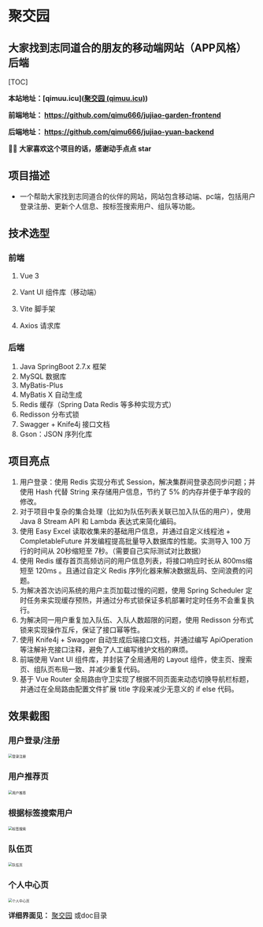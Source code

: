 # 聚交园

## 大家找到志同道合的朋友的移动端网站（APP风格） 后端

[TOC]

**本站地址：[qimuu.icu]([聚交园 (qimuu.icu)](https://qimuu.icu/))**

**前端地址： https://github.com/qimu666/jujiao-garden-frontend**

 **后端地址： https://github.com/qimu666/jujiao-yuan-backend**

🙏🏻 **大家喜欢这个项目的话，感谢动手点点 star**

## 项目描述

- 一个帮助大家找到志同道合的伙伴的网站，网站包含移动端、pc端，包括用户登录注册、更新个人信息、按标签搜索用户、组队等功能。

## 技术选型

### 前端

1. Vue 3

2. Vant UI 组件库（移动端）

3. Vite 脚手架

4. Axios 请求库

 ### 后端

1. Java SpringBoot 2.7.x 框架
2. MySQL 数据库
3. MyBatis-Plus
4. MyBatis X 自动生成
5. Redis 缓存（Spring Data Redis 等多种实现方式）
6. Redisson 分布式锁
7. Swagger + Knife4j 接口文档
8. Gson：JSON 序列化库

## 项目亮点

1. 用户登录：使用 Redis 实现分布式 Session，解决集群间登录态同步问题；并使用 Hash 代替 String 来存储用户信息，节约了 5% 的内存并便于单字段的修改。
2. 对于项目中复杂的集合处理（比如为队伍列表关联已加入队伍的用户），使用 Java 8 Stream API 和 Lambda 表达式来简化编码。
3. 使用 Easy Excel 读取收集来的基础用户信息，并通过自定义线程池 + CompletableFuture 并发编程提高批量导入数据库的性能。实测导入 100 万行的时间从 20秒缩短至 7秒。（需要自己实际测试对比数据）
4. 使用 Redis 缓存首页高频访问的用户信息列表，将接口响应时长从 800ms缩短至 120ms 。且通过自定义 Redis 序列化器来解决数据乱码、空间浪费的问题。
5. 为解决首次访问系统的用户主页加载过慢的问题，使用 Spring Scheduler 定时任务来实现缓存预热，并通过分布式锁保证多机部署时定时任务不会重复执行。
6. 为解决同一用户重复加入队伍、入队人数超限的问题，使用 Redisson 分布式锁来实现操作互斥，保证了接口幂等性。
7. 使用 Knife4j + Swagger 自动生成后端接口文档，并通过编写 ApiOperation 等注解补充接口注释，避免了人工编写维护文档的麻烦。
8. 前端使用 Vant UI 组件库，并封装了全局通用的 Layout 组件，使主页、搜索页、组队页布局一致、并减少重复代码。
9. 基于 Vue Router 全局路由守卫实现了根据不同页面来动态切换导航栏标题， 并通过在全局路由配置文件扩展 title 字段来减少无意义的 if else 代码。

## 效果截图

### 用户登录/注册

<img src="https://img.qimuu.icu/typory/%E7%99%BB%E5%BD%95%E6%B3%A8%E5%86%8C.png" alt="登录注册" style="zoom:50%;" />

### 用户推荐页

<img src="https://img.qimuu.icu/typory/%E7%94%A8%E6%88%B7%E6%8E%A8%E8%8D%90.png" alt="用户推荐" style="zoom:50%;" />



### 根据标签搜索用户

<img src="https://img.qimuu.icu/typory/%E6%A0%87%E7%AD%BE%E6%90%9C%E7%B4%A2.png" alt="标签搜索" style="zoom:50%;" />

### 队伍页

<img src="https://img.qimuu.icu/typory/%E9%98%9F%E4%BC%8D%E9%A1%B5.png" alt="队伍页" style="zoom:50%;" />

### 个人中心页

<img src="https://img.qimuu.icu/typory/%E4%B8%AA%E4%BA%BA%E4%B8%AD%E5%BF%83%E9%A1%B5.png" alt="个人中心页" style="zoom: 50%;" />

**详细界面见：** [聚交园](https://qimuu.icu/) 或doc目录

